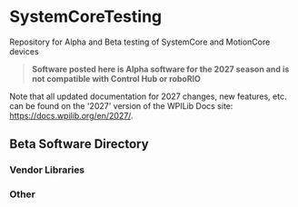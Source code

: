 # SystemCoreTesting
Repository for Alpha and Beta testing of SystemCore and MotionCore devices

>**Software posted here is Alpha software for the 2027 season and is not compatible with Control Hub or roboRIO**

Note that all updated documentation for 2027 changes, new features, etc. can be found on the '2027' version of the WPILib Docs site: https://docs.wpilib.org/en/2027/.

## Beta Software Directory

### Vendor Libraries

### Other

